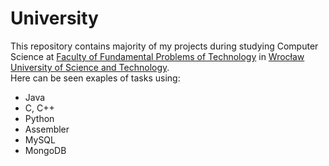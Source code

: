 # University
This repository contains majority of my projects during studying Computer Science at [Faculty of Fundamental Problems of Technology](http://wppt.pwr.edu.pl/en/) in [Wrocław University of Science and Technology](http://pwr.edu.pl/en/).
</br>
Here can be seen exaples of tasks using:
* Java
* C, C++
* Python
* Assembler
* MySQL
* MongoDB
